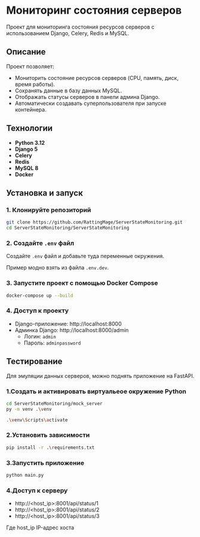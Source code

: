 # Мониторинг состояния серверов

Проект для мониторинга состояния ресурсов серверов с использованием Django, Celery, Redis и MySQL.

## Описание

Проект позволяет:
- Мониторить состояние ресурсов серверов (CPU, память, диск, время работы).
- Сохранять данные в базу данных MySQL.
- Отображать статусы серверов в панели админа Django.
- Автоматически создавать суперпользователя при запуске контейнера.

## Технологии

- **Python 3.12**
- **Django 5**
- **Celery**
- **Redis**
- **MySQL 8**
- **Docker**

## Установка и запуск

### 1. Клонируйте репозиторий

```bash
git clone https://github.com/RattingMage/ServerStateMonitoring.git
cd ServerStateMonitoring/ServerStateMonitoring
```

### 2. Создайте `.env` файл

Создайте `.env` файл и добавьте туда переменные окружения.

Пример модно взять из файла `.env.dev`.

### 3. Запустите проект с помощью Docker Compose

```bash
docker-compose up --build
```

### 4. Доступ к проекту

 - Django-приложение: http://localhost:8000
 - Админка Django: http://localhost:8000/admin
   - Логин: `admin`
   - Пароль: `adminpassword`

## Тестирование

Для эмуляции данных серверов, можно поднять приложение на FastAPI.

### 1.Создать и активировать виртуальеое окружение Python

```bash
cd ServerStateMonitoring/mock_server
py -m venv .\venv
```
```bash
.\venv\Scripts\activate
```

### 2.Установить зависимости

```bash
pip install -r .\requirements.txt
```

### 3.Запустить приложение

```bash
python main.py
```

### 4.Доступ к серверу

- http://<host_ip>:8001/api/status/1
- http://<host_ip>:8001/api/status/2
- http://<host_ip>:8001/api/status/3

Где host_ip IP-адрес хоста
